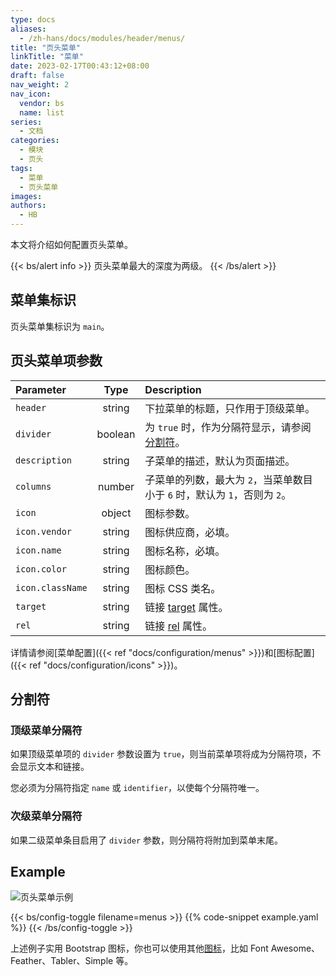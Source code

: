 ```yaml
---
type: docs
aliases:
  - /zh-hans/docs/modules/header/menus/
title: "页头菜单"
linkTitle: "菜单"
date: 2023-02-17T00:43:12+08:00
draft: false
nav_weight: 2
nav_icon:
  vendor: bs
  name: list
series:
  - 文档
categories:
  - 模块
  - 页头
tags:
  - 菜单
  - 页头菜单
images:
authors:
  - HB
---
```


本文将介绍如何配置页头菜单。

<!--more-->

{{< bs/alert info >}}
页头菜单最大的深度为两级。
{{< /bs/alert >}}

## 菜单集标识

页头菜单集标识为 `main`。

## 页头菜单项参数

| Parameter        |  Type   | Description                        |
| :--------------- | :-----: | :--------------------------------- |
| `header`         | string  | 下拉菜单的标题，只作用于顶级菜单。 |
| `divider`        | boolean | 为 `true` 时，作为分隔符显示，请参阅[分割符](#分割符)。 |
| `description`    | string  | 子菜单的描述，默认为页面描述。       |
| `columns`        | number  | 子菜单的列数，最大为 `2`，当菜单数目小于 `6` 时，默认为 `1`，否则为 `2`。 |
| `icon`           | object  | 图标参数。                         |
| `icon.vendor`    | string  | 图标供应商，必填。                 |
| `icon.name`      | string  | 图标名称，必填。                   |
| `icon.color`     | string  | 图标颜色。                         |
| `icon.className` | string  | 图标 CSS 类名。                    |
| `target` | string | 链接 [target](https://developer.mozilla.org/en-US/docs/Web/HTML/Element/a#target) 属性。 |
| `rel` | string | 链接 [rel](https://developer.mozilla.org/en-US/docs/Web/HTML/Attributes/rel) 属性。 |

详情请参阅[菜单配置]({{< ref "docs/configuration/menus" >}})和[图标配置]({{< ref "docs/configuration/icons" >}})。

## 分割符

### 顶级菜单分隔符

如果顶级菜单项的 `divider` 参数设置为 `true`，则当前菜单项将成为分隔符项，不会显示文本和链接。

您必须为分隔符指定 `name` 或 `identifier`，以使每个分隔符唯一。

### 次级菜单分隔符

如果二级菜单条目启用了 `divider` 参数，则分隔符将附加到菜单末尾。

## Example

![页头菜单示例](example.png)

{{< bs/config-toggle filename=menus >}}
{{% code-snippet example.yaml %}}
{{< /bs/config-toggle >}}

上述例子实用 Bootstrap 图标，你也可以使用其他[图标](https://hugomods.com/en/icons)，比如 Font Awesome、Feather、Tabler、Simple 等。
